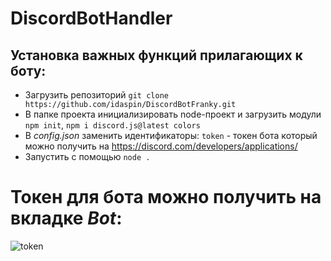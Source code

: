 # DiscordBotHandler


## Установка важных функций прилагающих к боту:
- Загрузить репозиторий `git clone https://github.com/idaspin/DiscordBotFranky.git`
- В папке проекта инициализировать node-проект и загрузить модули `npm init`, `npm i discord.js@latest colors`
- В *config.json* заменить идентификаторы: `token` - токен бота который можно получить на https://discord.com/developers/applications/
- Запустить с помощью `node .`

# Токен для бота можно получить на вкладке *Bot*:
![token](https://github.com/vikey3428/Vikey-Handler/blob/assets/howtoken.png/image.jpg?raw=true)
